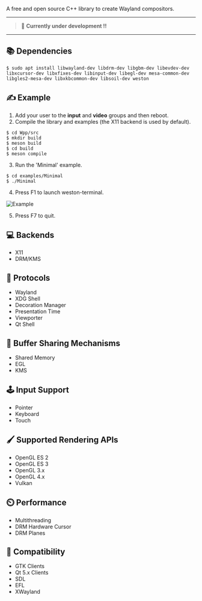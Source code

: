 A free and open source C++ library to create Wayland compositors.

<hr>

> 🔨 **Currently under development !!**

<hr>

## 📚 Dependencies
```
$ sudo apt install libwayland-dev libdrm-dev libgbm-dev libevdev-dev libxcursor-dev libxfixes-dev libinput-dev libegl-dev mesa-common-dev libgles2-mesa-dev libxkbcommon-dev libsoil-dev weston
```

## ✍️ Example

1. Add your user to the **input** and **video** groups and then reboot.
2. Compile the library and examples (the X11 backend is used by default).

```
$ cd Wpp/src
$ mkdir build
$ meson build
$ cd build
$ meson compile
```

3. Run the 'Minimal' example.

```
$ cd examples/Minimal
$ ./Minimal
```

4. Press F1 to launch weston-terminal.

![Example](Screenshot-01.png)

5. Press F7 to quit.

## 💻 Backends

* X11
* DRM/KMS

## 🧩 Protocols

* Wayland
* XDG Shell
* Decoration Manager
* Presentation Time
* Viewporter
* Qt Shell

## 💬 Buffer Sharing Mechanisms
* Shared Memory
* EGL
* KMS 

## 🕹️ Input Support
* Pointer
* Keyboard
* Touch

## 🖌️ Supported Rendering APIs
* OpenGL ES 2
* OpenGL ES 3
* OpenGL 3.x
* OpenGL 4.x
* Vulkan

## ⏲️ Performance
* Multithreading
* DRM Hardware Cursor
* DRM Planes

## 👴 Compatibility
* GTK Clients 
* Qt 5.x Clients 
* SDL
* EFL
* XWayland


